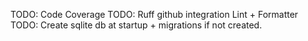 TODO: Code Coverage
TODO: Ruff github integration Lint + Formatter
TODO: Create sqlite db at startup + migrations if not created.